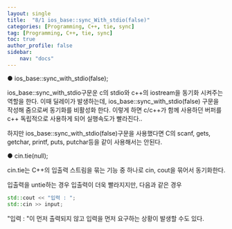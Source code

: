 ```yaml
---
layout: single
title:  "8/1 ios_base::sync_With_stdio(false)"
categories: [Programming, C++, tie, sync]
tag: [Programming, C++, tie, sync]
toc: true
author_profile: false
sidebar:
    nav: "docs"
---
```


● ios_base::sync_with_stdio(false); 

   ios_base::sync_with_stdio구문운 c의 stdio와 c++의 iostream을 동기화 시켜주는 역할을 한다. 이때 딜레이가 발생하는데, ios_base::sync_with_stdio(false) 구문을 작성해 줌으로써 동기화를 비활성화 한다. 이렇게 하면 c/c++가 함께 사용하던 버퍼를 c++ 독립적으로 사용하게 되어 실행속도가 빨라진다..

   하지만 ios_base::sync_with_stdio(false)구문을 사용했다면 C의 scanf, gets, getchar, printf, puts, putchar등을 같이 사용해서는 안된다.



●  cin.tie(null);

cin.tie는 C++의 입출력 스트림을 묶는 기능 중 하나로 cin, cout을 묶어서 동기화한다.



입출력을 untie하는 경우 입출력이 더욱 빨라지지만, 다음과 같은 경우

```c++
std::cout << "입력 : ";
std::cin >> input;
```

"입력 : "이 먼저 출력되지 않고 입력을 먼저 요구하는 상황이 발생할 수도 있다.